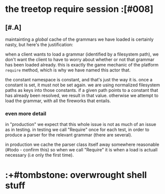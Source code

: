 # the treetop require session :[#008]




## [#.A]

maintainting a *global* cache of the grammars we have loaded is
certainly nasty, but here's the justification:

when a client wants to load a grammar (identified by a filesystem
path), we don't want the client to have to worry about whether or not
that grammar has been loaded already. this is exactly the game mechanic
of the platform `require` method, which is why we have named this actor
that.

the constant namespace is constant, and that's just the way it is. once
a constant is set, it must not be set again. we are using normalized
filesystem paths as keys into those constants. if a given path points to
a constant that has already been resolved, we result in that value.
otherwise we attempt to load the grammar, with all the fireworks that
entails.


### even more detail

in "production" we expect that this whole issue is not as much of an
issue as in testing. in testing we call "Require" once for each test, in
order to produce a parser for the relevant grammar (there are several).

in production we cache the parser class itself away somewhere reasonable
(#todo - confirm this) so when we call "Require" it is when a load is
actuall necessary (i.e only the first time).




# :+#tombstone: overwrought shell stuff

